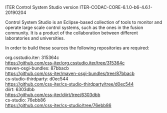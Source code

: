 ITER Control System Studio version ITER-CODAC-CORE-6.1.0-b6-4.6.1-20190204

Control System Studio is an Eclipse-based collection of tools
to monitor and operate large scale control systems, such as the
ones in the fusion community. It is a product of the collaboration
between different laboratories and universities.

In order to build these sources the following repositories are required:

org.csstudio.iter: 315364c  
<https://github.com/css-iter/org.csstudio.iter/tree/315364c>  
maven-osgi-bundles: 87bbacb  
<https://github.com/css-iter/maven-osgi-bundles/tree/87bbacb>  
cs-studio-thirdparty: d0ec544  
<https://github.com/css-iter/cs-studio-thirdparty/tree/d0ec544>  
diirt: 6303dbb  
<https://github.com/css-iter/diirt/tree/6303dbb>  
cs-studio: 76ebb86  
<https://github.com/css-iter/cs-studio/tree/76ebb86>  
